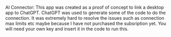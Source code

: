 AI Connector:
This app was created as a proof of concept to link a desktop app to ChatGPT.
ChatGPT was used to generate some of the code to do the connection.
It was extremely hard to resolve the issues such as connection max limits etc maybe because I have not purchased the subsription yet.
You will need your own key and insert it in the code to run this.
